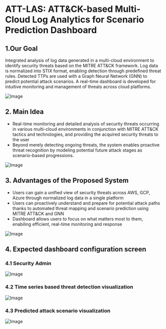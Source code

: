 # ATT-LAS: ATT&CK-based Multi-Cloud Log Analytics for Scenario Prediction Dashboard

## 1.Our Goal

Integrated analysis of log data generated in a multi-cloud environment to identify security threats based on the MITRE ATT&CK framework. Log data is normalized into STIX format, enabling detection through predefined threat rules. Detected TTPs are used with a Graph Neural Network (GNN) to predict potential attack scenarios. A real-time dashboard is developed for intuitive monitoring and management of threats across cloud platforms.

![Image](https://github.com/user-attachments/assets/446915f6-fb7a-4f5a-ac42-d7d201290ddb)

## 2. Main Idea
- Real-time monitoring and detailed analysis of security threats occurring in various multi-cloud environments in conjunction with MITRE ATT&CK tactics and technologies, and providing the acquired security threats to the user
- Beyond merely detecting ongoing threats, the system enables proactive threat recognition by modeling potential future attack stages as scenario-based progressions.

  
![Image](https://github.com/user-attachments/assets/0c1058a4-7818-4d74-94c0-79a28fec0d00)

## 3.  Advantages of the Proposed System
- Users can gain a unified view of security threats across AWS, GCP, Azure through normalized log data in a single platform
- Users can proactively understand and prepare for potential attack paths thanks to automated threat mapping and scenario prediction using MITRE ATT&CK and GNN
- Dashboard allows users to focus on what matters most to them, enabiling efficient, real-time monitoring and response

![Image](https://github.com/user-attachments/assets/39a0eb0c-f4a4-44a9-8d72-aeec7da58d03)

## 4. Expected dashboard configuration screen

### 4.1 Security Admin

![Image](https://github.com/user-attachments/assets/cfc9ce7a-3524-4a9a-8b3f-3eb66ee18bc6)


### 4.2 Time series based threat detection visualization

![Image](https://github.com/user-attachments/assets/30a67052-1819-4c98-b021-f71c490ed8a5)

### 4.3 Predicted attack scenario visualization

![Image](https://github.com/user-attachments/assets/01c27015-4dba-4b19-86be-9aa4552e2561)


